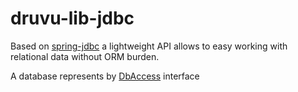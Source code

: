 # druvu-lib-jdbc


Based on [spring-jdbc](https://docs.spring.io/spring-framework/docs/current/javadoc-api/org/springframework/jdbc/core/package-summary.html) a lightweight API allows to easy working with relational data without ORM burden.

A database represents by [DbAccess](src/main/java/com/druvu/lib/jdbc/DbAccess.java) interface